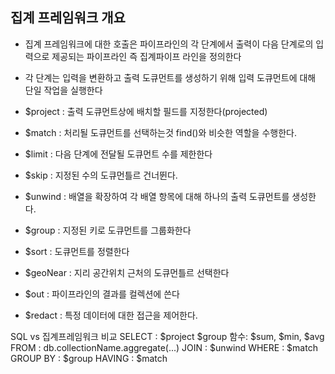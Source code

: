 ## 집계 프레임워크 개요
- 집계 프레임워크에 대한 호출은 파이프라인의 각 단계에서 출력이 다음 단계로의 입력으로 제공되는 파이프라인 즉 집계파이프 라인을 정의한다
- 각 단계는 입력을 변환하고 출력 도큐먼트를 생성하기 위해 입력 도큐먼트에 대해 단일 작업을 실행한다

- $project : 출력 도큐먼트상에 배치할 필드를 지정한다(projected)
- $match : 처리될 도큐먼트를 선택하는것 find()와 비슷한 역할을 수행한다.
- $limit : 다음 단계에 전달될 도큐먼트 수를 제한한다
- $skip : 지정된 수의 도큐먼틀르 건너뛴다.
- $unwind : 배열을 확장하여 각 배열 항목에 대해 하나의 출력 도큐먼트를 생성한다.
- $group : 지정된 키로 도큐먼트를 그룹화한다
- $sort : 도큐먼트를 정렬한다
- $geoNear : 지리 공간위치 근처의 도큐먼틀르 선택한다
- $out : 파이프라인의 결과를 컬렉션에 쓴다
- $redact : 특정 데이터에 대한 접근을 제어한다.

SQL vs 집계프레임워크 비교
SELECT : $project $group 함수: $sum, $min, $avg
FROM : db.collectionName.aggregate(...)
JOIN : $unwind
WHERE : $match
GROUP BY : $group
HAVING : $match